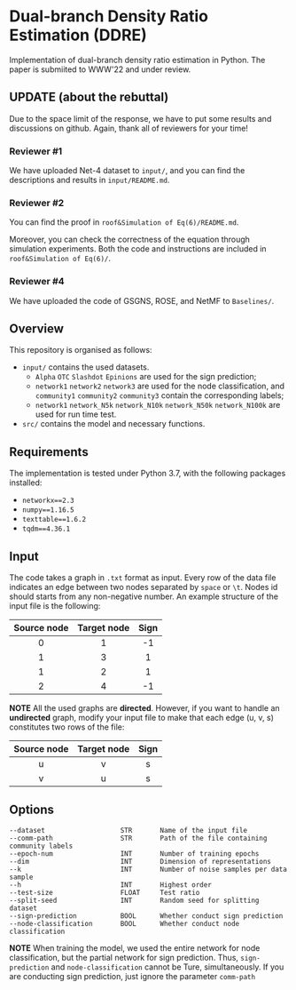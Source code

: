 # Dual-branch Density Ratio Estimation (DDRE)
Implementation of dual-branch density ratio estimation in Python.
The paper is submiited to WWW'22 and under review.

## UPDATE (about the rebuttal)
Due to the space limit of the response, we have to put some results and discussions on github. Again, thank all of reviewers for your time!

### Reviewer #1
We have uploaded Net-4 dataset to `input/`, and you can find the descriptions and results in `input/README.md`.

### Reviewer #2
You can find the proof in `roof&Simulation of Eq(6)/README.md`.

Moreover, you can check the correctness of the equation through simulation experiments. Both the code and instructions are included in `roof&Simulation of Eq(6)/`.

### Reviewer #4
We have uploaded the code of GSGNS, ROSE, and NetMF to `Baselines/`.

## Overview
This repository is organised as follows:
- `input/` contains the used datasets.
  - `Alpha` `OTC` `Slashdot` `Epinions` are used for the sign prediction;
  - `network1` `network2` `network3` are used for the node classification, and `community1` `community2` `community3` contain the corresponding labels;
  - `network1` `network_N5k` `network_N10k` `network_N50k` `network_N100k` are used for run time test.
- `src/` contains the model and necessary functions.

## Requirements
The implementation is tested under Python 3.7, with the following packages installed:
- `networkx==2.3`
- `numpy==1.16.5`
- `texttable==1.6.2`
- `tqdm==4.36.1`

## Input
The code takes a graph in `.txt` format as input. Every row of the data file indicates an edge between two nodes separated by `space` or `\t`. Nodes id should starts from any non-negative number. An example structure of the input file is the following:

| Source node | Target node | Sign |
| :-----:| :----: | :----: |
| 0 | 1 | -1 |
| 1 | 3 | 1 |
| 1 | 2 | 1 |
| 2 | 4 | -1 |

**NOTE** All the used graphs are **directed**. However, if you want to handle an **undirected** graph, modify your input file to make that each edge (u, v, s) constitutes two rows of the file:

| Source node | Target node | Sign |
| :-----:| :----: | :----: |
| u | v | s |
| v | u | s |

## Options
```
--dataset                   STR       Name of the input file
--comm-path                 STR       Path of the file containing community labels
--epoch-num                 INT       Number of training epochs
--dim                       INT       Dimension of representations
--k                         INT       Number of noise samples per data sample
--h                         INT       Highest order         
--test-size                 FLOAT     Test ratio
--split-seed                INT       Random seed for splitting dataset
--sign-prediction           BOOL      Whether conduct sign prediction
--node-classification       BOOL      Whether conduct node classification
```
**NOTE** When training the model, we used the entire network for node classification, but the partial network for sign prediction. Thus, `sign-prediction` and `node-classification` cannot be Ture, simultaneously. If you are conducting sign prediction, just ignore the parameter `comm-path`
